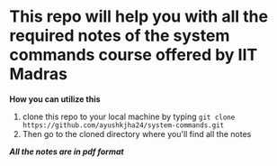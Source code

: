 # This repo will help you with all the required notes of the system commands course offered by IIT Madras

**How you can utilize this**
1. clone this repo to your local machine by typing `git clone https://github.com/ayushkjha24/system-commands.git`
2. Then go to the cloned directory where you'll find all the notes

**_All the notes are in pdf format_**
